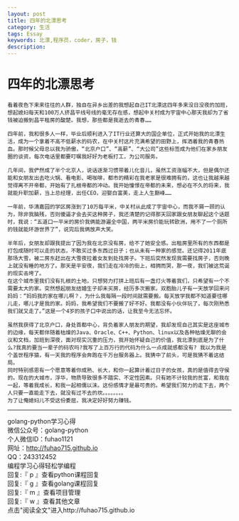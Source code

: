 ```yaml
---
layout: post
title: 四年的北漂思考
category: 生活
tags: Essay
keywords: 北漂,程序员，coder，房子，钱
description: 
---
```



# 四年的北漂思考
    看着夜色下来来往往的人群，独自在异乡出差的我想起自己IT北漂这四年多来没日没夜的加班，想起媳妇每天和100万人挤昌平线号线的毫无存在感，想起中关村成为宇宙中心那天我却为了省钱被迫搬到昌平租房的酸楚。我想，那些都是我逝去的青春……

    四年前，我和很多人一样，毕业后顺利进入了IT行业还算大的国企单位，正式开始我的北漂生活，成为一个拿着不高不低薪水的码农，在中关村这片充满希望的田野上，挥洒着我的青春热血。那时候父母总以我为骄傲，“北京户口”、“高薪”、“大公司”这些标签成为他们在家乡朋友圈的谈资，每次电话里都要叮嘱我好好为老板打工，为公司服务。

    几年间，我俨然成了半个北京人，说话逐渐习惯带着儿化音儿，虽然工资涨幅不大，但是偶尔还能和女朋友出去吃火锅、看电影、喝咖啡，都市的精彩在我老家是很难拥有的，这也让我越来越觉得离不开帝都，开始有了扎根帝都的冲动。我开始憧憬在帝都的未来，想必在不久的将来，我就能升职加薪，当上总经理，出任CEO，迎娶白富美，走上人生巅峰……

    一年前，华清嘉园的学区房涨到了10万每平米，中关村从此成了宇宙中心，而我不屑一顾的认为，除非我脑残，否则傻逼才会去买这种房子，我还清楚的记得那天回家跟女朋友聊起这个话题时，我说：“五道口一平米的房价我俩能游遍全中国，两平米房价能玩转欧洲，用不了一个厕所的钱就能环游世界了”，说完后我俩放声大笑。

    半年后，女朋友却跟我提出了因为我在北京没有房，给不了她安全感。出租房里所有的东西都是打包成随时可以走的状态，不敢买过多东西过日子；也从未有一种家的感觉。还记得2011年底那场大雪，被二房东赶出在大雪夜拉着女友到处找房子。下班后突然发现我需要找房子，否则晚上就没有睡的地方了。那天是平安夜，我们走在冷冷的街上，相拥而哭，那一夜，我们被这荒诞的现实击垮了。
    在这个城市里我们没有扎根的土地，只想努力打拼上班后有一盏灯火等着我们，只希望有一个不需要太大的家。突然想起朋友结婚生子却未买房，经历多次搬家。双胞胎儿子有一天放学回来问妈妈：“妈妈我的家在哪儿啊？，为什么我每隔一段时间就需要搬。每天放学我都不知道要往哪儿走，哪儿才是我的家。妈妈，我希望我们不要搬了好不好。我都没有小伙伴玩了，每次刚熟悉我们就又走了。”这是一个4岁的孩子口中说出的话，让我至今无法忘怀。

    虽然我获得了北京户口，身处首都中心，背负着家人朋友的期望，我却发现自己其实是这座城市的边缘，每天都伴随着枯燥的Java、Oracle、C++、Python、linux以及各种枯燥无聊的会议和文档，加班到深夜，面对现实沉重的压力，我开始怀疑自己的价值，我北漂到底是为了什么?我真的要当一辈子的码农吗?我写了上百万行的代码为什么一点成就感都没有? 我以为我是个盖世程序猿，有一天我的程序会奔跑在千万台服务器上。我猜中了前头，可是我猜不着这结局。
    同时特别感恩有一个愿意等着你成熟、长大，和你一起算计着过日子的女孩，真的是值得去守侯的。现在的大城市，浮华，物质导致很多不踏实、不定性因素。只有她不计较我的贫富，和我在一起，等着我成长，和我一起相儒以沫。这份感情才是最可贵的。希望我们努力的走下去，两个人只要一直能走下去，就没有过不去的坎。。。。。。。。
    为了让俺媳妇儿不受这份委屈，我决定好好努力赚钱。 


-----------------------------------------------
golang-python学习心得   
微信公众号：golang-python  
个人微信ID：fuhao1121    
网址：http://fuhao715.github.io  
QQ：243312452   
编程学习心得轻松学编程   
回复:『 p 』查看python课程回复  
回复:『 g 』查看golang课程回复  
回复:『 m 』查看项目管理  
回复:『 w 』查看其他文章   
点击"阅读全文"进入http://fuhao715.github.io  


